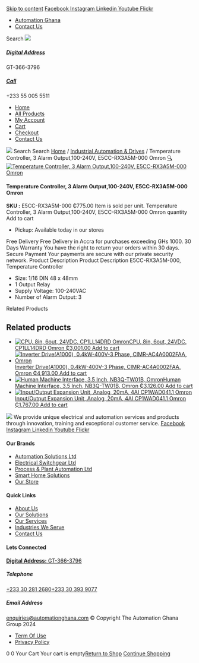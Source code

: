 [Skip to content](https://store.automationghana.com/product/temperature-controller-e5cc-rx3a5m-000-omron/#content)
[ Facebook ](https://www.facebook.com/automationgh/) [ Instagram ](https://www.instagram.com/automationgh/) [ Linkedin ](https://www.linkedin.com/company/the-automation-ghana-limited/) [ Youtube ](https://www.youtube.com/channel/UCurrRDUSm5oIW39VXjn1u0w) [ Flickr ](https://www.flickr.com/photos/181794037@N07/)
  * [ Automation Ghana ](https://automationghana.com)
  * [ Contact Us ](https://store.automationghana.com/contact/)


Search
[ ![](https://store.automationghana.com/wp-content/uploads/2024/04/Website-TAGG-Logo-BLUE.png) ](https://store.automationghana.com/)
[ ](https://maps.app.goo.gl/m4xeaagWCNbLk4jM6)
#####  [ Digital Address ](https://maps.app.goo.gl/m4xeaagWCNbLk4jM6)
GT-366-3796 
[ ](tel:+233550055511)
#####  [ Call ](tel:+233550055511)
+233 55 005 5511 
  * [Home](https://store.automationghana.com/)
  * [All Products](https://store.automationghana.com/shop/)
  * [My Account](https://store.automationghana.com/my-account/)
  * [Cart](https://store.automationghana.com/cart/)
  * [Checkout](https://store.automationghana.com/checkout/)
  * [Contact Us](https://store.automationghana.com/contact/)


[![](https://store.automationghana.com/wp-content/uploads/2024/04/AutomationGhana_logo_white.png)](https://store.automationghana.com)
Search
Search
[Home](https://store.automationghana.com) / [Industrial Automation & Drives](https://store.automationghana.com/product-category/industrial-automation/) / Temperature Controller, 3 Alarm Output,100-240V, E5CC-RX3A5M-000 Omron
[🔍](https://store.automationghana.com/product/temperature-controller-e5cc-rx3a5m-000-omron/)
[![Temperature Controller, 3 Alarm Output,100-240V, E5CC-RX3A5M-000 Omron](https://store.automationghana.com/wp-content/uploads/2020/04/E5CC-RX3A5M.jpg)](https://store.automationghana.com/wp-content/uploads/2020/04/E5CC-RX3A5M.jpg)
####  Temperature Controller, 3 Alarm Output,100-240V, E5CC-RX3A5M-000 Omron 
**SKU :** E5CC-RX3A5M-000 
₵775.00
Item is sold per unit.
Temperature Controller, 3 Alarm Output,100-240V, E5CC-RX3A5M-000 Omron quantity
Add to cart
  * Pickup: Available today in our stores


Free Delivery 
Free Delivery in Accra for purchases exceeding GHs 1000. 
30 Days Warranty 
You have the right to return your orders within 30 days. 
Secure Payment 
Your payments are secure with our private security network. 
Product Description
Product Description
E5CC-RX3A5M-000, Temperature Controller 
  * Size: 1/16 DIN 48 x 48mm
  * 1 Output Relay
  * Supply Voltage: 100-240VAC
  * Number of Alarm Output: 3


Related Products 
## Related products
  * [![CPU, 8in, 6out, 24VDC, CP1LL14DRD Omron](https://store.automationghana.com/wp-content/uploads/2020/04/cp1ll14drd-300x300.jpg)CPU, 8in, 6out, 24VDC, CP1LL14DRD Omron ₵3,001.00 ](https://store.automationghana.com/product/plc-8in-6out-cp1ll14drd-omron/)
[Add to cart](https://store.automationghana.com/product/temperature-controller-e5cc-rx3a5m-000-omron/?add-to-cart=1586)
  * [![Inverter Drive\(A1000\), 0.4kW-400V-3 Phase, CIMR-AC4A0002FAA, Omron](https://store.automationghana.com/wp-content/uploads/2020/04/CIMR-A-A1000-Variable-Freq-Drive.png)Inverter Drive(A1000), 0.4kW-400V-3 Phase, CIMR-AC4A0002FAA, Omron ₵4,913.00 ](https://store.automationghana.com/product/drive-cimr-ac4a0002faa-omron/)
[Add to cart](https://store.automationghana.com/product/temperature-controller-e5cc-rx3a5m-000-omron/?add-to-cart=1571)
  * [![Human Machine Interface, 3.5 Inch, NB3Q-TW01B, Omron](https://store.automationghana.com/wp-content/uploads/2020/04/NB3Q_640px-300x300.jpg)Human Machine Interface, 3.5 Inch, NB3Q-TW01B, Omron ₵3,126.00 ](https://store.automationghana.com/product/human-machine-interface-nb3q-tw01b-omron/)
[Add to cart](https://store.automationghana.com/product/temperature-controller-e5cc-rx3a5m-000-omron/?add-to-cart=1572)
  * [![Input/Output Expansion Unit, Analog, 20mA, 4AI CP1WAD041.1 Omron](https://store.automationghana.com/wp-content/uploads/2020/04/CP1W-AD041_640px-300x300.jpg)Input/Output Expansion Unit, Analog, 20mA, 4AI CP1WAD041.1 Omron ₵1,767.00 ](https://store.automationghana.com/product/i-o-expansion-unit-4ai-cp1wad041-1-omron/)
[Add to cart](https://store.automationghana.com/product/temperature-controller-e5cc-rx3a5m-000-omron/?add-to-cart=1574)


![](https://store.automationghana.com/wp-content/uploads/2024/04/AutomationGhana_logo_white.png)
We provide unique electrical and automation services and products through innovation, training and exceptional customer service.
[ Facebook ](https://www.facebook.com/automationgh/) [ Instagram ](https://www.instagram.com/automationgh/) [ Linkedin ](https://www.linkedin.com/company/the-automation-ghana-limited/) [ Youtube ](https://www.youtube.com/channel/UCurrRDUSm5oIW39VXjn1u0w) [ Flickr ](https://www.flickr.com/photos/181794037@N07/)
#### Our Brands
  * [ Automation Solutions Ltd ](https://store.automationghana.com/product/temperature-controller-e5cc-rx3a5m-000-omron/)
  * [ Electrical Switchgear Ltd ](https://store.automationghana.com/product/temperature-controller-e5cc-rx3a5m-000-omron/)
  * [ Process & Plant Automation Ltd ](https://store.automationghana.com/product/temperature-controller-e5cc-rx3a5m-000-omron/)
  * [ Smart Home Solutions ](https://store.automationghana.com/product/temperature-controller-e5cc-rx3a5m-000-omron/)
  * [ Our Store ](https://store.automationghana.com/product/temperature-controller-e5cc-rx3a5m-000-omron/)


#### Quick Links
  * [ About Us ](https://store.automationghana.com/product/temperature-controller-e5cc-rx3a5m-000-omron/)
  * [ Our Solutions ](https://store.automationghana.com/product/temperature-controller-e5cc-rx3a5m-000-omron/)
  * [ Our Services ](https://store.automationghana.com/product/temperature-controller-e5cc-rx3a5m-000-omron/)
  * [ Industries We Serve ](https://store.automationghana.com/product/temperature-controller-e5cc-rx3a5m-000-omron/)
  * [ Contact Us ](https://store.automationghana.com/product/temperature-controller-e5cc-rx3a5m-000-omron/)


#### Lets Connected
[**Digital Address:** GT-366-3796](https://maps.app.goo.gl/m4xeaagWCNbLk4jM6)
#####  Telephone 
[ +233 30 281 2680](tel:+233302812680)[+233 30 393 9077](https://store.automationghana.com/product/temperature-controller-e5cc-rx3a5m-000-omron/+233303939077)
#####  Email Address 
enquiries@automationghana.com 
© Copyright The Automation Ghana Group 2024
  * [ Term Of Use ](https://store.automationghana.com/product/temperature-controller-e5cc-rx3a5m-000-omron/)
  * [ Privacy Policy ](https://store.automationghana.com/product/temperature-controller-e5cc-rx3a5m-000-omron/)


0
0
Your Cart
Your cart is empty[Return to Shop](https://store.automationghana.com/shop/)
[Continue Shopping](https://store.automationghana.com/product/temperature-controller-e5cc-rx3a5m-000-omron/)
